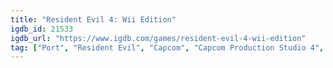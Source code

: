 ```yaml
---
title: "Resident Evil 4: Wii Edition"
igdb_id: 21533
igdb_url: "https://www.igdb.com/games/resident-evil-4-wii-edition"
tag: ["Port", "Resident Evil", "Capcom", "Capcom Production Studio 4", "Shooter", "Adventure", "Single player", "Third person", "Action", "Horror", "Survival"]
---
```

